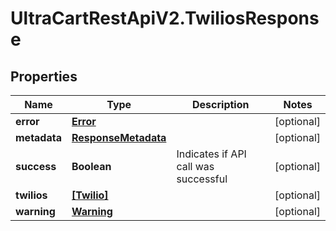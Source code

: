# UltraCartRestApiV2.TwiliosResponse

## Properties

Name | Type | Description | Notes
------------ | ------------- | ------------- | -------------
**error** | [**Error**](Error.md) |  | [optional] 
**metadata** | [**ResponseMetadata**](ResponseMetadata.md) |  | [optional] 
**success** | **Boolean** | Indicates if API call was successful | [optional] 
**twilios** | [**[Twilio]**](Twilio.md) |  | [optional] 
**warning** | [**Warning**](Warning.md) |  | [optional] 



